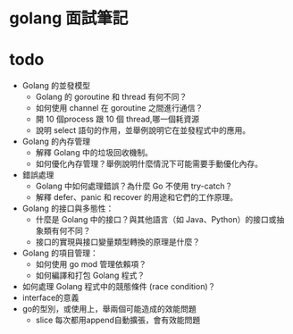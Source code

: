 # golang 面試筆記

# todo
* Golang 的並發模型
  * Golang 的 goroutine 和 thread 有何不同？
  * 如何使用 channel 在 goroutine 之間進行通信？
  * 開 10 個process 跟 10 個 thread,哪一個耗資源
  * 說明 select 語句的作用，並舉例說明它在並發程式中的應用。
* Golang 的內存管理
  * 解釋 Golang 中的垃圾回收機制。
  * 如何優化內存管理？舉例說明什麼情況下可能需要手動優化內存。
* 錯誤處理
  * Golang 中如何處理錯誤？為什麼 Go 不使用 try-catch？
  * 解釋 defer、panic 和 recover 的用途和它們的工作原理。
* Golang 的接口與多態性：
  * 什麼是 Golang 中的接口？與其他語言（如 Java、Python）的接口或抽象類有何不同？
  * 接口的實現與接口變量類型轉換的原理是什麼？
* Golang 的項目管理：
  * 如何使用 go mod 管理依賴項？
  * 如何編譯和打包 Golang 程式？
* 如何處理 Golang 程式中的競態條件 (race condition)？
* interface的意義
*  go的型別，或使用上，舉兩個可能造成的效能問題
   *  slice 每次都用append自動擴張，會有效能問題

